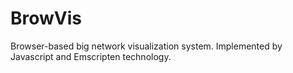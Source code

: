 # BrowVis

Browser-based big network visualization system. Implemented by Javascript and Emscripten technology.


